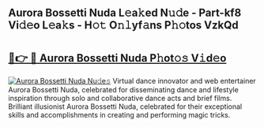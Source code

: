 ## Aurora Bossetti Nuda L𝚎a𝚔ed N𝚞𝚍e - Part-kf8 Vi𝚍𝚎o L𝚎a𝚔s - H𝚘𝚝 O𝚗𝚕yf𝚊ns P𝚑𝚘tos VzkQd

# <h2><a href="http://kf85pat.oniu.top/?m=Aurora+Bossetti+Nuda">🔗👉 🔴 Aurora Bossetti Nuda P𝚑ot𝚘𝚜 V𝚒d𝚎o</a></h2>

[![Aurora Bossetti Nuda Nu𝚍e𝚜](https://i.imgur.com/0qMVB7G.gif)](http://kf85pat.oniu.top/?m=Aurora+Bossetti+Nuda)
Virtual dance innovator and web entertainer Aurora Bossetti Nuda, celebrated for disseminating dance and lifestyle inspiration through solo and collaborative dance acts and brief films. Brilliant illusionist Aurora Bossetti Nuda, celebrated for their exceptional skills and accomplishments in creating and performing magic tricks.  
